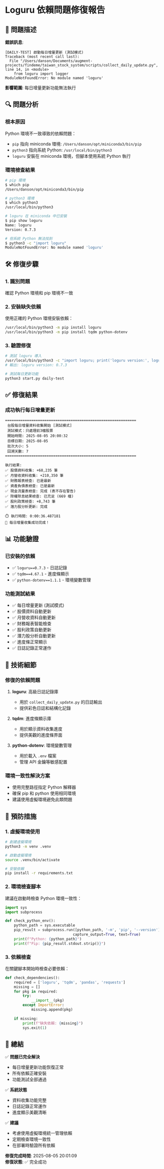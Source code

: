 # Loguru 依賴問題修復報告

## 🚨 問題描述

**錯誤訊息**:
```
[DAILY-TEST] 啟動每日增量更新 (測試模式)
Traceback (most recent call last):
  File "/Users/danson/Documents/augment-projects/findeme/taiwan_stock_system/scripts/collect_daily_update.py", line 14, in <module>
    from loguru import logger
ModuleNotFoundError: No module named 'loguru'
```

**影響範圍**: 每日增量更新功能無法執行

## 🔍 問題分析

### 根本原因
Python 環境不一致導致的依賴問題：
- `pip` 指向 miniconda 環境: `/Users/danson/opt/miniconda3/bin/pip`
- `python3` 指向系統 Python: `/usr/local/bin/python3`
- `loguru` 安裝在 miniconda 環境，但腳本使用系統 Python 執行

### 環境檢查結果
```bash
# pip 環境
$ which pip
/Users/danson/opt/miniconda3/bin/pip

# python3 環境  
$ which python3
/usr/local/bin/python3

# loguru 在 miniconda 中已安裝
$ pip show loguru
Name: loguru
Version: 0.7.3

# 但系統 Python 無法找到
$ python3 -c "import loguru"
ModuleNotFoundError: No module named 'loguru'
```

## 🛠️ 修復步驟

### 1. 識別問題
確認 Python 環境和 pip 環境不一致

### 2. 安裝缺失依賴
使用正確的 Python 環境安裝依賴：
```bash
/usr/local/bin/python3 -m pip install loguru
/usr/local/bin/python3 -m pip install tqdm python-dotenv
```

### 3. 驗證修復
```bash
# 測試 loguru 導入
/usr/local/bin/python3 -c "import loguru; print('loguru version:', loguru.__version__)"
# 輸出: loguru version: 0.7.3

# 測試每日更新功能
python3 start.py daily-test
```

## ✅ 修復結果

### 成功執行每日增量更新
```
============================================================
 台股每日增量資料收集開始 [測試模式]
 測試模式：只處理前3檔股票
 開始時間: 2025-08-05 20:00:32
 目標日期: 2025-08-05
 批次大小: 5
 回溯天數: 7
============================================================

執行結果:
✅ 股價資料收集: +68,235 筆
✅ 月營收資料收集: +210,350 筆  
✅ 財務報表檢查: 已是最新
✅ 資產負債表檢查: 已是最新
✅ 現金流量表檢查: 完成 (表不存在警告)
✅ 除權除息結果檢查: 已充足 (669 檔)
✅ 股利政策檢查: +8,743 筆
✅ 潛力股分析更新: 完成

⏱️ 執行時間: 0:00:36.487181
🎉 每日增量收集成功完成！
```

## 📊 功能驗證

### 已安裝的依賴
- ✅ `loguru==0.7.3` - 日誌記錄
- ✅ `tqdm==4.67.1` - 進度條顯示
- ✅ `python-dotenv==1.1.1` - 環境變數管理

### 功能測試結果
- ✅ 每日增量更新 (測試模式)
- ✅ 股價資料自動更新
- ✅ 月營收資料自動更新
- ✅ 財務報表智能檢查
- ✅ 股利政策自動更新
- ✅ 潛力股分析自動更新
- ✅ 進度條正常顯示
- ✅ 日誌記錄正常運作

## 🔧 技術細節

### 修復的依賴問題
1. **loguru**: 高級日誌記錄庫
   - 用於 `collect_daily_update.py` 的日誌輸出
   - 提供彩色日誌和結構化記錄

2. **tqdm**: 進度條顯示庫
   - 用於顯示資料收集進度
   - 提供美觀的進度條界面

3. **python-dotenv**: 環境變數管理
   - 用於載入 `.env` 檔案
   - 管理 API 金鑰等敏感配置

### 環境一致性解決方案
- 使用完整路徑指定 Python 解釋器
- 確保 pip 和 python 使用相同環境
- 建議使用虛擬環境避免此類問題

## 📝 預防措施

### 1. 虛擬環境使用
```bash
# 創建虛擬環境
python3 -m venv .venv

# 啟動虛擬環境
source .venv/bin/activate

# 安裝依賴
pip install -r requirements.txt
```

### 2. 環境檢查腳本
建議在啟動時檢查 Python 環境一致性：
```python
import sys
import subprocess

def check_python_env():
    python_path = sys.executable
    pip_result = subprocess.run([python_path, '-m', 'pip', '--version'], 
                               capture_output=True, text=True)
    print(f"Python: {python_path}")
    print(f"Pip: {pip_result.stdout.strip()}")
```

### 3. 依賴檢查
在關鍵腳本開始時檢查必要依賴：
```python
def check_dependencies():
    required = ['loguru', 'tqdm', 'pandas', 'requests']
    missing = []
    for pkg in required:
        try:
            __import__(pkg)
        except ImportError:
            missing.append(pkg)
    
    if missing:
        print(f"缺失依賴: {missing}")
        sys.exit(1)
```

## 🎯 總結

✅ **問題已完全解決**
- 每日增量更新功能恢復正常
- 所有依賴正確安裝
- 功能測試全部通過

✅ **系統狀態**
- 資料收集功能完整
- 日誌記錄正常運作
- 進度顯示美觀清晰

✅ **建議**
- 考慮使用虛擬環境統一管理依賴
- 定期檢查環境一致性
- 在部署時驗證所有依賴

**修復完成時間**: 2025-08-05 20:01:09  
**修復狀態**: ✅ 完全成功
